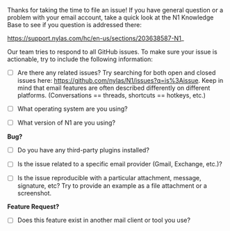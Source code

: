 Thanks for taking the time to file an issue! If you have general question or a problem with your email account, take a quick look at the N1 Knowledge Base to see if you question is addressed there:

https://support.nylas.com/hc/en-us/sections/203638587-N1_

Our team tries to respond to all GitHub issues. To make sure your issue is
actionable, try to include the following information:

- [ ] Are there any related issues? Try searching for both open and closed issues here: https://github.com/nylas/N1/issues?q=is%3Aissue. Keep in mind that email features are often described differently on different platforms. (Conversations == threads, shortcuts == hotkeys, etc.)

- [ ] What operating system are you using?

- [ ] What version of N1 are you using?


**Bug?**
- [ ] Do you have any third-party plugins installed?

- [ ] Is the issue related to a specific email provider (Gmail, Exchange, etc.)?

- [ ] Is the issue reproducible with a particular attachment, message, signature, etc?
   Try to provide an example as a file attachment or a screenshot.


**Feature Request?**
- [ ] Does this feature exist in another mail client or tool you use?
